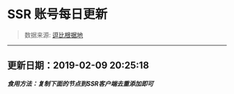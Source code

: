 # SSR 账号每日更新 
> 数据来源: [逗比根据地](https://doub.io/sszhfx/) 
----------------------------------------------
## 更新日期：2019-02-09 20:25:18 
***食用方法：复制下面的节点到SSR客户端去重添加即可***

 